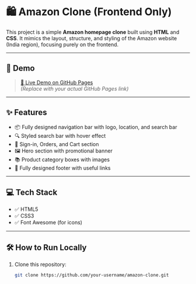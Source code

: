 # 🛍️ Amazon Clone (Frontend Only)

This project is a simple **Amazon homepage clone** built using **HTML** and **CSS**. It mimics the layout, structure, and styling of the Amazon website (India region), focusing purely on the frontend.

---

## 📸 Demo

> [🔗 Live Demo on GitHub Pages](https://your-username.github.io/amazon-clone/)  
> _(Replace with your actual GitHub Pages link)_

---

## ✨ Features

- 📦 Fully designed navigation bar with logo, location, and search bar
- 🔍 Styled search bar with hover effect
- 👤 Sign-in, Orders, and Cart section
- 🖼️ Hero section with promotional banner
- 📚 Product category boxes with images
- 🦶 Fully designed footer with useful links

---

## 💻 Tech Stack

- ✅ HTML5
- ✅ CSS3
- ✅ Font Awesome (for icons)

---

## 🛠️ How to Run Locally

1. Clone this repository:
   ```bash
   git clone https://github.com/your-username/amazon-clone.git
